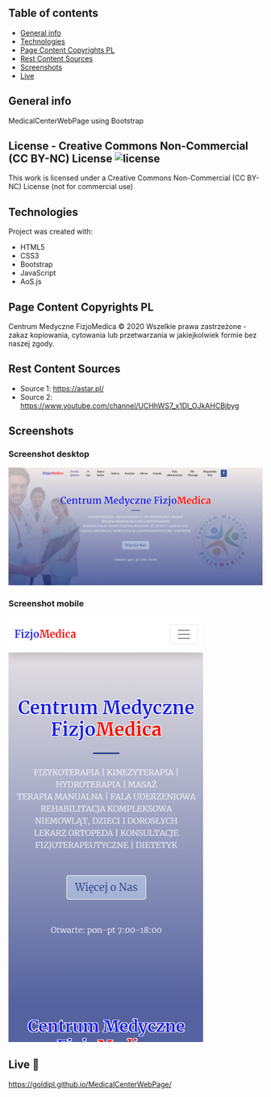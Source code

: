 ## Table of contents
* [General info](#general-info)
* [Technologies](#technologies)
* [Page Content Copyrights PL](#page-content-copyrights-pl)
* [Rest Content Sources](#rest-content-sources)
* [Screenshots](#screenshots)
* [Live](#live)

## General info
MedicalCenterWebPage using Bootstrap 

## License - Creative Commons Non-Commercial (CC BY-NC) License ![license](https://mirrors.creativecommons.org/presskit/buttons/88x31/svg/by-nc.svg)
This work is licensed under a Creative Commons Non-Commercial (CC BY-NC) License (not for commercial use)

## Technologies
Project was created with:
* HTML5
* CSS3
* Bootstrap
* JavaScript
* AoS.js

## Page Content Copyrights PL
Centrum Medyczne FizjoMedica © 2020
Wszelkie prawa zastrzeżone - zakaz kopiowania, cytowania lub przetwarzania w jakiejkolwiek formie bez naszej zgody.

## Rest Content Sources
* Source 1: https://astar.pl/
* Source 2: https://www.youtube.com/channel/UCHhWS7_x1Dl_OJkAHCBjbyg

## Screenshots

### Screenshot desktop
![screeenshot](./screenshots/screenshot_desktop.png)

### Screenshot mobile
![screeenshot](./screenshots/screenshot_mobile.png)

## Live :star2:
https://goldipl.github.io/MedicalCenterWebPage/